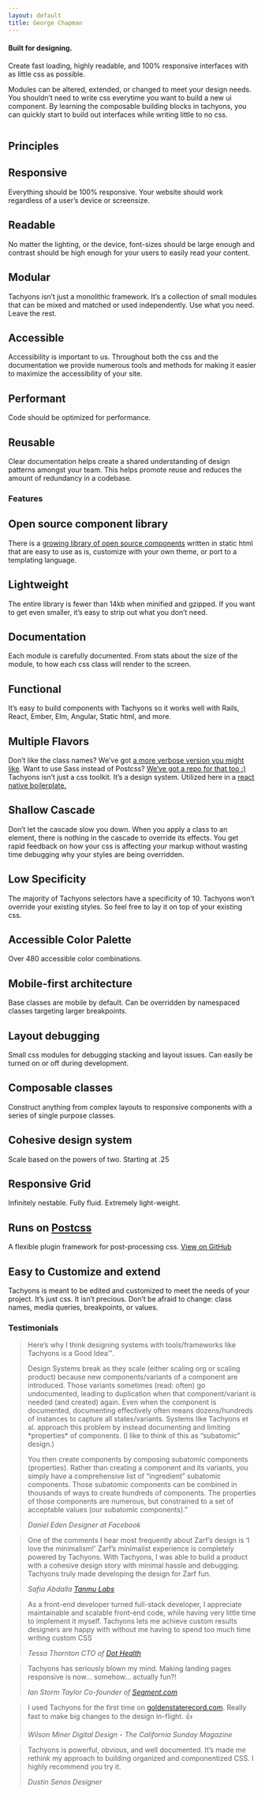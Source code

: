 ```yaml
---
layout: default
title: George Chapman
---
```


<main class="w-100 bg-white">
  <section class="bg-black-0125 w-100">
    <article class="pb4">
      <div class="ph3 ph5-ns pt4">
        <section class='mw9 pv4-l center flex flex-wrap items-center-ns'>
          <div class="black-70 w-100 w-50-l">
            <h1 class="f4 fw6 f1-ns lh-title measure mt0 mb2">Built for
            designing.</h1>
            <p class="f5 f4-ns measure dib-m lh-copy mt0">Create fast
            loading, highly readable, and 100% responsive interfaces with as
            little css as possible.</p>
            <p class="measure f5 f4-ns lh-copy dn">Modules can be altered,
            extended, or changed to meet your design needs. You shouldn’t
            need to write css everytime you want to build a new ui component.
            By learning the composable building blocks in tachyons, you can
            quickly start to build out interfaces while writing little to no
            css.</p>
          </div>
          <div class='w-100 w-50-l'><img class='db w-100' src=
          ""></div>
        </section>
      </div>
    </article>
    <div class="tl pa3 pa5-ns bg-lightest-blue navy" id="principles">
      <div class="mw9 center">
        <h1 class="f5 ttu tracked fw6">Principles</h1>
        <section class="lh-copy">
          <div class="cf">
            <article class="fl pv2 w-100 w-third-l pr4-l">
              <h2 class="f5 f4-ns fw6 mb0">Responsive</h2>
              <p class="f6 f5-ns measure lh-copy mt0">Everything should be
              100% responsive. Your website should work regardless of a
              user’s device or screensize.</p>
            </article>
            <article class="pv2 fl w-100 w-third-l ph3-l">
              <h2 class="f5 f4-ns fw6 mb0">Readable</h2>
              <p class="f6 f5-ns measure lh-copy mt0">No matter the lighting,
              or the device, font-sizes should be large enough and contrast
              should be high enough for your users to easily read your
              content.</p>
            </article>
            <article class="pv2 fl w-100 w-third-l pl4-l">
              <h2 class="f5 f4-ns fw6 mb0">Modular</h2>
              <p class="f6 f5-ns measure lh-copy mt0">Tachyons isn’t just a
              monolithic framework. It’s a collection of small modules that
              can be mixed and matched or used independently. Use what you
              need. Leave the rest.</p>
            </article>
          </div>
          <div class="cf w-100">
            <article class="pv2 fl w-100 w-third-l pl0 pr4-l">
              <h2 class="f5 f4-ns fw6 mb0">Accessible</h2>
              <p class="f6 f5-ns measure lh-copy mt0">Accessibility is
              important to us. Throughout both the css and the documentation
              we provide numerous tools and methods for making it easier to
              maximize the accessibility of your site.</p>
            </article>
            <article class="pv2 fl w-100 w-third-l ph3-l">
              <h2 class="f5 f4-ns fw6 mb0">Performant</h2>
              <p class="f6 f5-ns measure lh-copy mt0">Code should be
              optimized for performance.</p>
            </article>
            <article class="pv2 fl w-100 w-third-l pl4-l">
              <h2 class="f5 f4-ns fw6 mb0">Reusable</h2>
              <p class="f6 f5-ns measure lh-copy mt0">Clear documentation
              helps create a shared understanding of design patterns amongst
              your team. This helps promote reuse and reduces the amount of
              redundancy in a codebase.</p>
            </article>
          </div>
        </section>
      </div>
    </div>
    <section class="cf ph3 ph5-ns pb5 bg-yellow black-70" id="features">
      <div class="mw9 center">
        <h1 class="fl w-100 mt5 f5 ttu tracked fw6">Features</h1>
        <article class="pv2 fl w-100">
          <h2 class="f4 f1-ns fw6 mb2">Open source component library</h2>
          <p class="f5 f4-ns measure lh-copy mt0">There is a <a class=
          "black dim" href="/components/" title="Tachyons components">growing
          library of open source components</a> written in static html that
          are easy to use as is, customize with your own theme, or port to a
          templating language.</p>
        </article>
        <div class="cf">
          <article class="pv2 fl w-100 w-50-l pr0 pr2-l">
            <h2 class="f4 f2-ns fw6 mb2">Lightweight</h2>
            <p class="f5 measure lh-copy mt0">The entire library is fewer
            than 14kb when minified and gzipped. If you want to get even
            smaller, it’s easy to strip out what you don’t need.</p>
          </article>
          <article class="pv2 fl w-100 w-50-l pl0 pl2-l">
            <h2 class="f4 f2-ns fw6 mb2">Documentation</h2>
            <p class="f5 measure lh-copy mt0">Each module is carefully
            documented. From stats about the size of the module, to how each
            css class will render to the screen.</p>
          </article>
        </div>
        <div class="cf">
          <article class="pv2 fl w-100 w-50-l pr0 pr2-l">
            <h2 class="f4 f2-ns fw6 mb2">Functional</h2>
            <p class="f5 measure lh-copy mt0">It’s easy to build components
            with Tachyons so it works well with Rails, React, Ember, Elm,
            Angular, Static html, and more.</p>
          </article>
          <article class="pv2 fl w-100 w-50-l pl0 pl2-l">
            <h2 class="f4 f2-ns fw6 mb2">Multiple Flavors</h2>
            <p class="f5 measure lh-copy mt0">Don’t like the class names?
            We’ve got <a class="black dim" href=
            "https://github.com/tachyons-css/tachyons-verbose">a more verbose
            version you might like</a>. Want to use Sass instead of Postcss?
            <a class="black dim" href=
            "http://github.com/tachyons-css/tachyons-sass">We‘ve got a repo
            for that too :)</a> Tachyons isn’t just a css toolkit. It’s a
            design system. Utilized here in a <a class="black dim" href=
            "https://github.com/tachyons-css/react-native-style-tachyons">react
            native boilerplate.</a></p>
          </article>
        </div>
        <div class="cf">
          <article class="pv2 fl w-100 w-50-l pr0 pr2-l">
            <h2 class="f4 f2-ns fw6 mb2">Shallow Cascade</h2>
            <p class="f5 measure lh-copy mt0">Don’t let the cascade slow you
            down. When you apply a class to an element, there is nothing in
            the cascade to override its effects. You get rapid feedback on
            how your css is affecting your markup without wasting time
            debugging why your styles are being overridden.</p>
          </article>
          <article class="pv2 fl w-100 w-50-l pl0 pl2-l">
            <h2 class="f4 f2-ns fw6 mb2">Low Specificity</h2>
            <p class="f5 measure lh-copy mt0">The majority of Tachyons
            selectors have a specificity of 10. Tachyons won’t override your
            existing styles. So feel free to lay it on top of your existing
            css.</p>
          </article>
        </div>
        <div class="cf">
          <article class="pv2 fl w-100 w-50-l pr0 pr2-l">
            <h2 class="f4 f2-ns fw6 mb2">Accessible Color Palette</h2>
            <p class="f5 measure lh-copy mt0">Over 480 accessible color
            combinations.</p>
          </article>
          <article class="pv2 fl w-100 w-50-l pl0 pl2-l">
            <h2 class="f4 f2-ns fw6 mb2">Mobile-first architecture</h2>
            <p class="f5 measure lh-copy mt0">Base classes are mobile by
            default. Can be overridden by namespaced classes targeting larger
            breakpoints.</p>
          </article>
        </div>
        <div class="cf">
          <article class="pv2 fl w-100 w-50-l pr0 prl-ns">
            <h2 class="f4 f2-ns fw6 mb2">Layout debugging</h2>
            <p class="f5 measure lh-copy mt0">Small css modules for debugging
            stacking and layout issues. Can easily be turned on or off during
            development.</p>
          </article>
          <article class="pv2 fl w-100 w-50-l pl0 pl2-l">
            <h2 class="f4 f2-ns fw6 mb2">Composable classes</h2>
            <p class="f5 measure lh-copy mt0">Construct anything from complex
            layouts to responsive components with a series of single purpose
            classes.</p>
          </article>
        </div>
        <div class="cf">
          <article class="pv2 fl w-100 w-50-l pr0 pr2-l">
            <h2 class="f4 f2-ns fw6 mb2">Cohesive design system</h2>
            <p class="f5 measure lh-copy mt0">Scale based on the powers of
            two. Starting at .25</p>
          </article>
          <article class="pv2 fl w-100 w-50-l pl0 pl2-l">
            <h2 class="f4 f2-ns fw6 mb2">Responsive Grid</h2>
            <p class="f5 measure lh-copy mt0">Infinitely nestable. Fully
            fluid. Extremely light-weight.</p>
          </article>
        </div>
        <div class="cf">
          <article class="pv2 fl w-100 w-50-l pr0 pr2-l">
            <h2 class="f4 f2-ns fw6 mb2">Runs on <a class=
            "link dim near-black" href=
            "https://github.com/postcss/postcss">Postcss</a></h2>
            <p class="mv0 f5 lh-copy measure">A flexible plugin framework for
            post-processing css. <a class=" dim f6 db black" href=
            "https://github.com/postcss/postcss">View on GitHub</a></p>
          </article>
          <article class="pv2 fl w-100 w-50-l pl0 pl2-l">
            <h2 class="f4 f2-ns fw6 mb2">Easy to Customize and extend</h2>
            <p class="f5 measure lh-copy mt0">Tachyons is meant to be edited
            and customized to meet the needs of your project. It’s just css.
            It isn’t precious. Don’t be afraid to change: class names, media
            queries, breakpoints, or values.</p>
          </article>
        </div>
      </div>
    </section>
  </section>
  <section class="bg-green black-80 pv5 pv6-ns bb bt b--black-10" id=
  "testimonials">
    <div class="ph3 ph5-ns">
      <div class="center mw9">
        <h3 class="f5 fw6 ttu tracke">Testimonials</h3>
      </div>
      <div class="cf w-100 center mw9">
        <blockquote class=
        "fl w-100 mh0 mb4 mb5-ns border-box pb5 bb b--black-50">
          <p class=
          "f4 f2-m mt0 db fl w-100 f-subheadline-l lh-copy lh-title-l measure mb4 fw6">
          Here’s why I think designing systems with tools/frameworks like
          Tachyons is a Good Idea™.</p>
          <p class=
          "fl w-100 w-50-l mh0 mt0 pr0 pr3-l measure lh-copy f5 f4-l">Design
          Systems break as they scale (either scaling org or scaling product)
          because new components/variants of a component are introduced.
          Those variants sometimes (read: often) go undocumented, leading to
          duplication when that component/variant is needed (and created)
          again. Even when the component is documented, documenting
          effectively often means dozens/hundreds of instances to capture all
          states/variants. Systems like Tachyons et al. approach this problem
          by instead documenting and limiting *properties* of components. (I
          like to think of this as “subatomic” design.)</p>
          <p class=
          "fl w-100 w-50-l mh0 mt0 pl0 pl3-l measure lh-copy f5 f4-l">You
          then create components by composing subatomic components
          (properties). Rather than creating a component and its variants,
          you simply have a comprehensive list of “ingredient” subatomic
          components. Those subatomic components can be combined in thousands
          of ways to create hundreds of components. The properties of those
          components are numerous, but constrained to a set of acceptable
          values (our subatomic components).”</p><cite class=
          "fl w-100 mt2 f5 f4-m f3-l fs-normal"><span class="fw6">Daniel
          Eden</span> <span class="db f5">Designer at Facebook</span></cite>
        </blockquote>
        <blockquote class=
        "fl w-100 ph0 border-box mh0 mb4 mb5-ns pb5 bb b--black-50">
          <p class="f3 f1-ns measure fw7 lh-title mt0">One of the comments I
          hear most frequently about Zarf’s design is ‘I love the
          minimalism!’ Zarf’s minimalist experience is completely powered by
          Tachyons. With Tachyons, I was able to build a product with a
          cohesive design story with minimal hassle and debugging. Tachyons
          truly made developing the design for Zarf fun.</p><cite class=
          "mtw f5 f4-m f3-l fs-normal"><span class="fw6">Safia Abdalla</span>
          <span class="db f5"><a class="link black-70 dim" href=
          "http://tanmulabs.com" title="Tanmu Labs">Tanmu
          Labs</a></span></cite>
        </blockquote>
        <blockquote class=
        "fl w-100 ph0 border-box mh0 mb4 mb5-ns pb5 bb b--black-50">
          <p class="f3 f1-ns measure fw7 lh-title mt0">As a front-end
          developer turned full-stack developer, I appreciate maintainable
          and scalable front-end code, while having very little time to
          implement it myself. Tachyons lets me achieve custom results
          designers are happy with without me having to spend too much time
          writing custom CSS</p><cite class=
          "mtw f5 f4-m f3-l fs-normal"><span class="fw6">Tessa
          Thornton</span> <span class="db f5">CTO of <a class=
          "link black-70 dim" href="https://dothealth.ca" title=
          "Dot Health">Dot Health</a></span></cite>
        </blockquote>
        <blockquote class=
        "fl w-100 ph0 border-box mh0 mb4 mb5-ns pb5 bb b--black-50">
          <p class="f3 f1-ns measure fw7 lh-title mt0">Tachyons has seriously
          blown my mind. Making landing pages responsive is now… somehow…
          actually fun?!</p><cite class=
          "mtw f5 f4-m f3-l fs-normal"><span class="fw6">Ian Storm
          Taylor</span> <span class="db f5">Co-founder of <a class=
          "link black-70 dim" href="https://segment.com" title=
          "Segment.com">Segment.com</a></span></cite>
        </blockquote>
        <blockquote class=
        "fl w-100 ph0 border-box mh0 mb4 mb5-ns pb5 bb b--black-50">
          <p class="f3 f1-ns measure fw7 lh-title mt0">I used Tachyons for
          the first time on <a class="link dim black-80 underline" href=
          "http://goldenstaterecord.com">goldenstaterecord.com</a>. Really
          fast to make big changes to the design in-flight. 👍</p><cite class=
          "mtw f5 f4-m f3-l fs-normal"><span class="fw6">Wilson Miner</span>
          <span class="db f5">Digital Design - The California Sunday
          Magazine</span></cite>
        </blockquote>
        <blockquote class="fl w-100 ph0 border-box mh0 pb5">
          <p class="f3 f1-ns measure fw7 lh-title mt0">Tachyons is powerful,
          obvious, and well documented. It’s made me rethink my approach to
          building organized and componentized CSS. I highly recommend you
          try it.</p><cite class="mtw f5 f4-m f3-l fs-normal"><span class=
          "fw6">Dustin Senos</span> <span class=
          "db f5">Designer</span></cite>
        </blockquote>
      </div>
    </div>
  </section>
</main>
